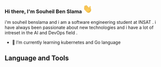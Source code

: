 ### Hi there, I'm Souheil Ben Slama  <img src="https://github.com/ABSphreak/ABSphreak/blob/master/gifs/Hi.gif" width="30px">


i'm souheil benslama and i am a software engineering student at INSAT . i have always been passionate about new technologies and i have a lot of intreset in the AI and DevOps field . 



- 🌱 I’m currently learning kubernetes and Go language 

## Language and Tools 
<!--
**souheilbenslama/souheilbenslama** is a ✨ _special_ ✨ repository because its `README.md` (this file) appears on your GitHub profile.

Here are some ideas to get you started:

- 🔭 I’m currently working on ...

- 👯 I’m looking to collaborate on ...
- 🤔 I’m looking for help with ...
- 💬 Ask me about ...
- 📫 How to reach me: ...
- 😄 Pronouns: ...
- ⚡ Fun fact: ...
-->
